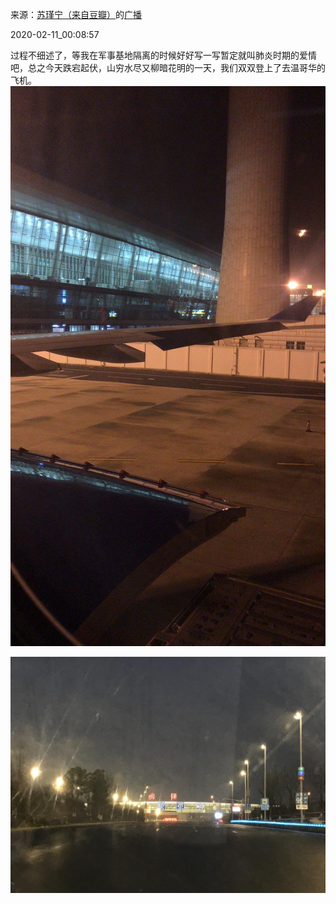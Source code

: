 来源：[苏瑾宁（来自豆瓣）](https://www.douban.com/people/bamboo0602/)的[广播](https://www.douban.com/people/bamboo0602/status/2803255610/)


2020-02-11_00:08:57


过程不细述了，等我在军事基地隔离的时候好好写一写暂定就叫肺炎时期的爱情吧，总之今天跌宕起伏，山穷水尽又柳暗花明的一天，我们双双登上了去温哥华的飞机。
![](./pic/2020-02-11_00:08:57-苏瑾宁的广播1.jpg)  

![](./pic/2020-02-11_00:08:57-苏瑾宁的广播2.jpg)  

